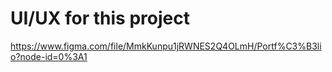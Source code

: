 # UI/UX for this project
https://www.figma.com/file/MmkKunpu1jRWNES2Q4OLmH/Portf%C3%B3lio?node-id=0%3A1


